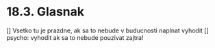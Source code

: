 # 18.3. Glasnak
[] Vsetko tu je prazdne, ak sa to nebude v buducnosti naplnat vyhodit
    [] psycho: vyhodit ak sa to nebude pouzivat zajtra!
